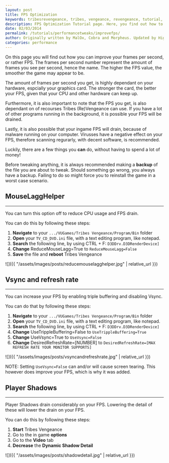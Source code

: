 ```yaml
---
layout: post
title: FPS Optimization
keywords: tribesrevengeance, tribes, vengeance, revengeance, tutorial, guide, fps, frames, per, second, optimization
description: FPS Optimization Tutorial page. Here, you find out how to optimize your FPS!
date: 02/03/2014
permalink: /tutorials/performancetweaks/improvefps/
author: Originally written by MalOx, Cobra and Morpheus. Updated by HighDive.
categories: performance
---
```


On this page you will find out how you can improve your frames per second, or rather FPS. The frames per second number represent the amount of frames you see per second, hence the name. The higher the FPS value, the smoother the game may appear to be.

  

The amount of frames per second you get, is highly dependant on your hardware, espcially your graphics card. The stronger the card, the better your FPS, given that your CPU and other hardware can keep up.

Furthermore, it is also important to note that the FPS you get, is also dependant on of recourses Tribes (Re)Vengeance can use. If you have a lot of other programs running in the background, it is possible your FPS will be drained.

Lastly, it is also possible that your ingame FPS will drain, because of malware running on your computer. Virusses have a negative effect on your FPS, therefore scanning regurarly, with decent software, is recommended.

  

Luckily, there are a few things you **can** do, without having to spend a lot of money!

  

Before tweaking anything, it is always recommended making a **backup** of the file you are about to tweak. Should something go wrong, you always have a backup. Failing to do so might force you to reinstall the game in a worst case scenario.

  

## MouseLaggHelper

* * *

You can turn this option off to reduce CPU usage and FPS drain.

You can do this by following these steps:

1. **Navigate** to your `.../VUGames/Tribes Vengeance/Program/Bin` folder
2. **Open** your `TV_CD_DVD.ini` file, with a text editing program, like notepad.
3. **Search** the following line, by using CTRL + F: `D3DDrv.D3DRenderDevice]`
4. **Change** ReduceMouseLagg=True to `ReduceMouseLagg=False`
5. **Save** the file and **reboot** Tribes Vengeance

![]({{ "/assets/images/posts/reducemouselagghelper.jpg" | relative_url }})  

## Vsync and refresh rate

* * *

You can increase your FPS by enabling triple buffering and disabling Vsync.

You can do that by following these steps:

1. **Navigate** to your `.../VUGames/Tribes Vengeance/Program/Bin` folder
2. **Open** your `TV_CD_DVD.ini` file, with a text editing program, like notepad.
3. **Search** the following line, by using CTRL + F: `D3DDrv.D3DRenderDevice]`
4. **Change** UseTrippleBuffering=False to `UseTrippleBuffering=True`
4. **Change** UseVsync=True to `UseVsync=False`
5. **Change** DesiredRefreshRate=[NUMBER] to `DesiredRefreshRate=[MAX REFRESH RATE YOUR MONITOR SUPPORTS]`

![]({{ "/assets/images/posts/vsyncandrefreshrate.jpg" | relative_url }})

NOTE: Setting `UseVsync=False` can and/or will cause screen tearing. This however does improve your FPS, which is why it was added.

  

## Player Shadows

* * *

Player Shadows drain considerably on your FPS. Lowering the detail of these will lower the drain on your FPS.

You can do this by following these steps:

1. **Start** Tribes Vengeance
2. Go to the in game **options**
3. Go to the **Video** tab
4. **Decrease** the **Dynamic Shadow Detail**

![]({{ "/assets/images/posts/shadowdetail.jpg" | relative_url }})  
